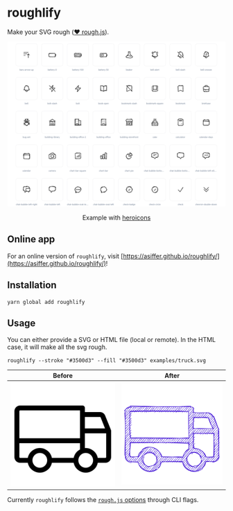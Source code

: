 # roughlify

Make your SVG rough ([❤️ rough.js](https://roughjs.com/)).

![Heroicons sample](assets/heroicons.png)

<p align="center">Example with <a href="https://heroicons.com/">heroicons</a></p>
<p></p>

## Online app

For an online version of `roughlify`, visit [https://asiffer.github.io/roughlify/](https://asiffer.github.io/roughlify/)!

## Installation

```shell
yarn global add roughlify
```

## Usage

You can either provide a SVG or HTML file (local or remote). In the HTML case, it will make all the svg rough.

```shell
roughlify --stroke "#3500d3" --fill "#3500d3" examples/truck.svg
```

| Before                           | After                                  |
| -------------------------------- | -------------------------------------- |
| ![truck.svg](examples/truck.svg) | ![truck.svg](examples/truck.rough.svg) |

Currently `roughlify` follows the [`rough.js` options](https://github.com/rough-stuff/rough/wiki#options) through CLI flags.
